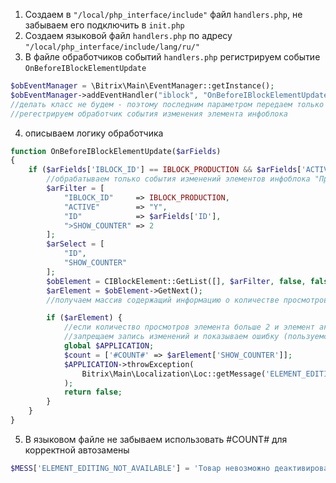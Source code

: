 1. Создаем в `"/local/php_interface/include"` файл `handlers.php`, не забываем его подключить в `init.php`
2. Создаем языковой файл `handlers.php` по адресу `"/local/php_interface/include/lang/ru/"`
3. В файле обработчиков событий `handlers.php` регистрируем событие `OnBeforeIBlockElementUpdate`

```php
$obEventManager = \Bitrix\Main\EventManager::getInstance();
$obEventManager->addEventHandler("iblock", "OnBeforeIBlockElementUpdate", "OnBeforeIBlockElementUpdate");
//делать класс не будем - поэтому последним параметром передаем только исполняемый метод,
//регестрируем обработчик события изменения элемента инфоблока
```

4. описываем логику обработчика

```php
function OnBeforeIBlockElementUpdate($arFields)
{
    if ($arFields['IBLOCK_ID'] == IBLOCK_PRODUCTION && $arFields['ACTIVE'] == 'N') {
        //обрабатываем только события изменений элементов инфоблока "Продукция" и только если производится попытка их деактивировать
        $arFilter = [
            "IBLOCK_ID"     => IBLOCK_PRODUCTION,
            "ACTIVE"        => "Y",
            "ID"            => $arFields['ID'],
            ">SHOW_COUNTER" => 2
        ];
        $arSelect = [
            "ID",
            "SHOW_COUNTER"
        ];
        $obElement = CIBlockElement::GetList([], $arFilter, false, false, $arSelect);
        $arElement = $obElement->GetNext();
        //получаем массив содержащий информацию о количестве просмотров и активности элемента

        if ($arElement) {
            //если количество просмотров элемента больше 2 и элемент активен
            //запрещаем запись изменений и показываем ошибку (пользуемся шаблонизацией языковых файлов)
            global $APPLICATION;
            $count = ['#COUNT#' => $arElement['SHOW_COUNTER']];
            $APPLICATION->throwException(
                Bitrix\Main\Localization\Loc::getMessage('ELEMENT_EDITING_NOT_AVAILABLE', $count)
            );
            return false;
        }
    }
}
```

5. В языковом файле не забываем использовать #COUNT# для корректной автозамены

```php
$MESS['ELEMENT_EDITING_NOT_AVAILABLE'] = 'Товар невозможно деактивировать - у него #COUNT# просмотров.';
```